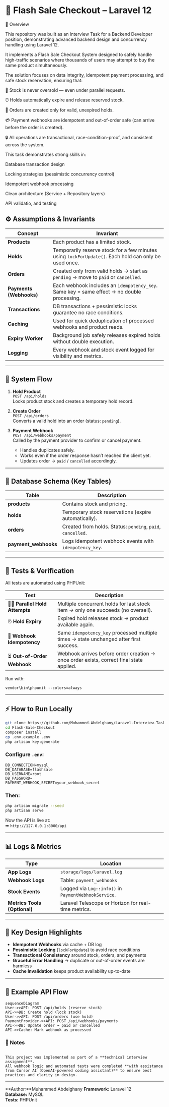 
# 🧾 Flash Sale Checkout – Laravel 12 

🚀 Overview

This repository was built as an Interview Task for a Backend Developer position, demonstrating advanced backend design and concurrency handling using Laravel 12.

It implements a Flash Sale Checkout System designed to safely handle high-traffic scenarios where thousands of users may attempt to buy the same product simultaneously.

The solution focuses on data integrity, idempotent payment processing, and safe stock reservation, ensuring that:

🧱 Stock is never oversold — even under parallel requests.

⏰ Holds automatically expire and release reserved stock.

🛒 Orders are created only for valid, unexpired holds.

💳 Payment webhooks are idempotent and out-of-order safe (can arrive before the order is created).

🔒 All operations are transactional, race-condition-proof, and consistent across the system.

This task demonstrates strong skills in:

Database transaction design

Locking strategies (pessimistic concurrency control)

Idempotent webhook processing

Clean architecture (Service + Repository layers)

API validatio, and testing

## ⚙️ Assumptions & Invariants

| Concept | Invariant |
|----------|------------|
| **Products** | Each product has a limited stock. |
| **Holds** | Temporarily reserve stock for a few minutes using `lockForUpdate()`. Each hold can only be used once. |
| **Orders** | Created only from valid holds → start as `pending` → move to `paid` or `cancelled`. |
| **Payments (Webhooks)** | Each webhook includes an `idempotency_key`. Same key = same effect → no double processing. |
| **Transactions** | DB transactions + pessimistic locks guarantee no race conditions. |
| **Caching** | Used for quick deduplication of processed webhooks and product reads. |
| **Expiry Worker** | Background job safely releases expired holds without double execution. |
| **Logging** | Every webhook and stock event logged for visibility and metrics. |

---

## 🧩 System Flow

1. **Hold Product**  
   `POST /api/holds`  
   Locks product stock and creates a temporary hold record.

2. **Create Order**  
   `POST /api/orders`  
   Converts a valid hold into an order (status: `pending`).

3. **Payment Webhook**  
   `POST /api/webhooks/payment`  
   Called by the payment provider to confirm or cancel payment.  
   - Handles duplicates safely.  
   - Works even if the order response hasn’t reached the client yet.  
   - Updates order → `paid` / `cancelled` accordingly.

---

## 🧱 Database Schema (Key Tables)

| Table | Description |
|--------|--------------|
| **products** | Contains stock and pricing. |
| **holds** | Temporary stock reservations (expire automatically). |
| **orders** | Created from holds. Status: `pending`, `paid`, `cancelled`. |
| **payment_webhooks** | Logs idempotent webhook events with `idempotency_key`. |

---

## 🧪 Tests & Verification

All tests are automated using PHPUnit:

| Test | Description |
|------|--------------|
| 🧍‍♂️ **Parallel Hold Attempts** | Multiple concurrent holds for last stock item → only one succeeds (no oversell). |
| ⏰ **Hold Expiry** | Expired hold releases stock → product available again. |
| 🔁 **Webhook Idempotency** | Same `idempotency_key` processed multiple times → state unchanged after first success. |
| ⏳ **Out-of-Order Webhook** | Webhook arrives before order creation → once order exists, correct final state applied. |

Run with:
```
vendor\bin\phpunit --colors=always
```
---

## ⚡ How to Run Locally

```bash
git clone https://github.com/Mohammed-Abdelghany/Laravel-Interview-Task-Flash-Sale-Checkout.git
cd Flash-Sale-Checkout
composer install
cp .env.example .env
php artisan key:generate
```
### Configure `.env`:
```
DB_CONNECTION=mysql
DB_DATABASE=flashsale
DB_USERNAME=root
DB_PASSWORD=
PAYMENT_WEBHOOK_SECRET=your_webhook_secret
```

### Then:
```bash
php artisan migrate --seed
php artisan serve
```
Now the API is live at:  
➡ `http://127.0.0.1:8000/api`

---

## 📊 Logs & Metrics

| Type | Location |
|------|-----------|
| **App Logs** | `storage/logs/laravel.log` |
| **Webhook Logs** | Table: `payment_webhooks` |
| **Stock Events** | Logged via `Log::info()` in `PaymentWebhookService`. |
| **Metrics Tools (Optional)** | Laravel Telescope or Horizon for real-time metrics. |

---
## 🧠 Key Design Highlights

- **Idempotent Webhooks** via cache + DB log  
- **Pessimistic Locking** (`lockForUpdate`) to avoid race conditions  
- **Transactional Consistency** around stock, orders, and payments  
- **Graceful Error Handling** → duplicate or out-of-order events are harmless  
- **Cache Invalidation** keeps product availability up-to-date  

---

## 🧭 Example API Flow

```
sequenceDiagram
User->>API: POST /api/holds (reserve stock)
API->>DB: Create hold (lock stock)
User->>API: POST /api/orders (use hold)
PaymentProvider->>API: POST /api/webhooks/payments
API->>DB: Update order → paid or cancelled
API->>Cache: Mark webhook as processed
```
### 🧠 Notes 
 
```

This project was implemented as part of a **technical interview assignment**.  
All webhook logic and automated tests were completed **with assistance from Cursor AI (OpenAI-powered coding assistant)** to ensure best practices and clarity in design.
```

---

**Author:**Muhammed Abdelghany 
**Framework:** Laravel 12  
**Database:** MySQL  
**Tests:** PHPUnit  


